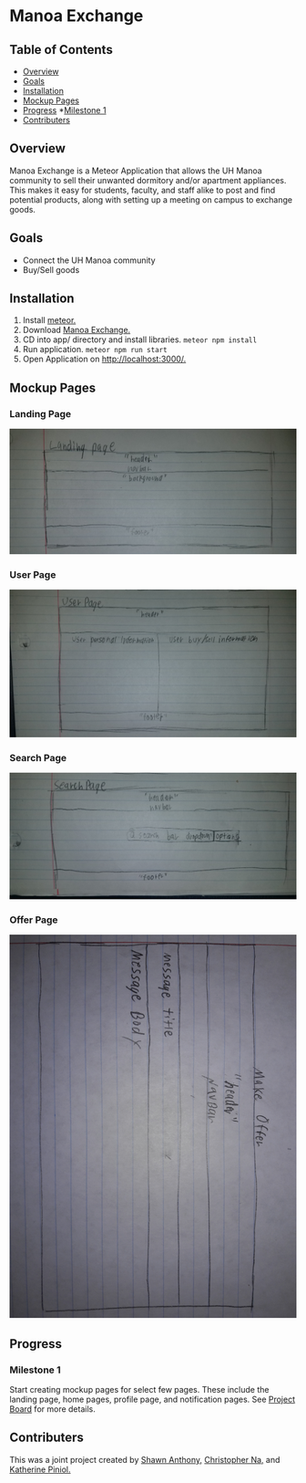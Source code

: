 # Manoa Exchange

## Table of Contents
* [Overview](#overview)
* [Goals](#goals)
* [Installation](#installation)
* [Mockup Pages](#mockup-pages)
* [Progress](#progress)
  *[Milestone 1](#milestone-1)
* [Contributers](#contributers)

## Overview

Manoa Exchange is a Meteor Application that allows the UH Manoa community to sell their unwanted dormitory and/or apartment appliances. This makes it easy for students, faculty, and staff alike to post and find potential products, along with setting up a meeting on campus to exchange goods. 

## Goals 

* Connect the UH Manoa community 
* Buy/Sell goods

## Installation 

1. Install [meteor.](https://www.meteor.com/install)
2. Download [Manoa Exchange.](https://github.com/manoaexchange/manoaexchange)
3. CD into app/ directory and install libraries.
`meteor npm install`
4. Run application.
`meteor npm run start`
5. Open Application on [http://localhost:3000/.](http://localhost:3000/)

## Mockup Pages

### Landing Page
<img src="images/landingpage.jpg">

### User Page
<img src="images/userpage.jpg">

### Search Page
<img src="images/searchpage.jpg">

### Offer Page
<img src="images/offerpage.jpg">

## Progress

### Milestone 1

Start creating mockup pages for select few pages. These include the landing page, home pages, profile page, and notification pages.
See [Project Board](https://github.com/manoaexchange/manoaexchange/projects/1) for more details.


## Contributers

This was a joint project created by [Shawn Anthony,](https://shawn-anthony.github.io/ "Shawn Anothony") [Christopher Na,](https://chrisn3.github.io/ "Christopher Na") and [Katherine Piniol.](https://piniolk.github.io/ "Katherine Piniol")
